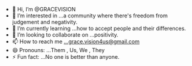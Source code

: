 - 👋 Hi, I’m @GRACEVISION
- 👀 I’m interested in ...a community where there's freedom from judgement and negativity.
- 🌱 I’m currently learning ...how to accept people and their differences.
- 💞️ I’m looking to collaborate on ...positivity.
- 📫 How to reach me ...grace.vision4us@gmail.com
- 😄 Pronouns: ...Them , Us, We , They
- ⚡ Fun fact: ...No one is better than anyone.

<!---
GRACEVISION/GRACEVISION is a ✨ special ✨ repository because its `README.md` (this file) appears on your GitHub profile.
You can click the Preview link to take a look at your changes.
--->

